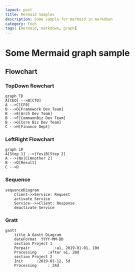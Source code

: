 ```yaml
---
layout: post
title: Mermaid Samples
description: Some sample for mermaid in markdown
category: Tech
tags: [mermaid, markdown, graph]
---
```



# Some Mermaid graph sample

## Flowchart

### TopDown flowchart

```mermaid
graph TD
A[CEO] -->B[CTO]
A -->C[CF0]
B -->D[Framework Dev Team]
B -->E[Arch Dev Team]
B -->F[CommaonBiz Dev Team]
B -->G[Core Biz Dev Team]
C -->H[Finance Dept]
```
### LeftRight Flowchart

```mermaid
graph LR
A[Step 1] -->|Yes|B[Step 2]
A -->|No|C[Another 2]
B -->D[Result]
C -->D
```


### Sequence

```mermaid 
sequenceDiagram
    Client->>Service: Request
    activate Service
    Service-->>Client: Response
    deactivate Service
```


### Gratt

```mermaid
gantt
    title A Gantt Diagram
    dateFormat  YYYY-MM-DD
    section Project 1
    Perpair           :a1, 2019-01-01, 10d
    Processing     :after a1, 20d
    section Project 2
    Init      :2019-01-12, 5d
    Processing     : 24d
```